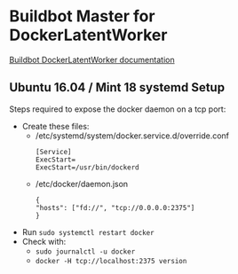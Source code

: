 # Buildbot Master for DockerLatentWorker
[Buildbot DockerLatentWorker documentation](http://docs.buildbot.net/current/manual/cfg-workers-docker.html)

## Ubuntu 16.04 / Mint 18 systemd Setup

Steps required to expose the docker daemon on a tcp port:

* Create these files:
  * /etc/systemd/system/docker.service.d/override.conf
    ```
    [Service]
    ExecStart=
    ExecStart=/usr/bin/dockerd
    ```
  * /etc/docker/daemon.json
    ```
    {
  	"hosts": ["fd://", "tcp://0.0.0.0:2375"]
    }
    ```
* Run `sudo systemctl restart docker`
* Check with:
  * `sudo journalctl -u docker`
  * `docker -H tcp://localhost:2375 version`
